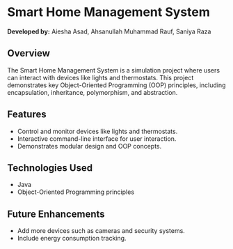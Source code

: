 # Smart Home Management System

**Developed by:** Aiesha Asad, Ahsanullah Muhammad Rauf, Saniya Raza

## Overview
The Smart Home Management System is a simulation project where users can interact with devices like lights and thermostats. This project demonstrates key Object-Oriented Programming (OOP) principles, including encapsulation, inheritance, polymorphism, and abstraction.

## Features
- Control and monitor devices like lights and thermostats.
- Interactive command-line interface for user interaction.
- Demonstrates modular design and OOP concepts.

## Technologies Used
- Java
- Object-Oriented Programming principles

## Future Enhancements
- Add more devices such as cameras and security systems.
- Include energy consumption tracking.

